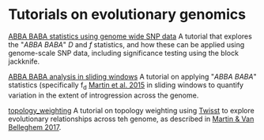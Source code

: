 
# Tutorials on evolutionary genomics

[ABBA BABA statistics using genome wide SNP data](https://github.com/simonhmartin/tutorials/tree/master/ABBA_BABA_whole_genome)
A tutorial that explores the "*ABBA BABA*" *D* and *f* statistics, and how these can be applied using genome-scale SNP data, including significance testing using the block jackknife.

[ABBA BABA analysis in sliding windows](https://github.com/simonhmartin/tutorials/tree/master/ABBA_BABA_windows)
A tutorial on applying "*ABBA BABA*" statistics (specifically f<sub>d</sub> [Martin et al. 2015](https://doi.org/10.1093/molbev/msu269) in sliding windows to quantify variation in the extent of introgression across the genome.

[topology_weighting](https://github.com/simonhmartin/tutorials/tree/master/topology_weighting)
A tutorial on topology weighting using [Twisst](https://github.com/simonhmartin/twisst) to explore evolutionary relationships across teh genome, as described in [Martin & Van Belleghem 2017](http://doi.org/10.1534/genetics.116.194720).
